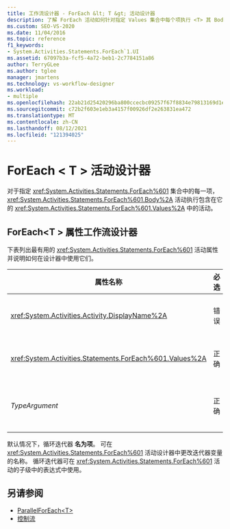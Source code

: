 ```yaml
---
title: 工作流设计器 - ForEach &lt; T &gt; 活动设计器
description: 了解 ForEach 活动如何针对指定 Values 集合中每个项执行 <T> 其 Body 中包含的活动。
ms.custom: SEO-VS-2020
ms.date: 11/04/2016
ms.topic: reference
f1_keywords:
- System.Activities.Statements.ForEach`1.UI
ms.assetid: 67097b3a-fcf5-4a72-beb1-2c7784151a86
author: TerryGLee
ms.author: tglee
manager: jmartens
ms.technology: vs-workflow-designer
ms.workload:
- multiple
ms.openlocfilehash: 22ab21d25420296ba800ccecbc09257f67f8834e79813169d1e4c06a02d682dd
ms.sourcegitcommit: c72b2f603e1eb3a4157f00926df2e263831ea472
ms.translationtype: MT
ms.contentlocale: zh-CN
ms.lasthandoff: 08/12/2021
ms.locfileid: "121394025"
---
```

# <a name="foreachlttgt-activity-designer"></a>ForEach &lt; T &gt; 活动设计器

对于指定 <xref:System.Activities.Statements.ForEach%601> 集合中的每一项，<xref:System.Activities.Statements.ForEach%601.Body%2A> 活动执行包含在它的 <xref:System.Activities.Statements.ForEach%601.Values%2A> 中的活动。

## <a name="foreacht-properties-in-the-workflow-designer"></a>ForEach<T \> 属性工作流设计器

下表列出最有用的 <xref:System.Activities.Statements.ForEach%601> 活动属性并说明如何在设计器中使用它们。

|属性名称|必选|使用情况|
|-|--------------|-|
|<xref:System.Activities.Activity.DisplayName%2A>|错误|<xref:System.Activities.Statements.ForEach%601> 活动的友好名称。 默认值为 ForEach<Int32 \> 。 虽然 <xref:System.Activities.Activity.DisplayName%2A> 值不是绝对必需的，但最好使用该属性值。|
|<xref:System.Activities.Statements.ForEach%601.Values%2A>|正确|要循环访问的项的集合。 若要设置 <xref:System.Activities.Statements.ForEach%601.Values%2A> ，在 **ForEach \>** Visual Basic T活动设计器或属性网格的"值"框中<表达式。|
|*TypeArgument*|正确|由泛型参数 T 指定的 <xref:System.Activities.Statements.ForEach%601.Values%2A> 集合中的项 *的类型*。默认情况下 *，TypeArgument* 设置为 **Int32**。 若要更改类型，请更改属性网格中 *TypeArgument* 组合框的值。|

默认情况下，循环迭代器 **名为项**。 可在 <xref:System.Activities.Statements.ForEach%601> 活动设计器中更改迭代器变量的名称。 循环迭代器可在 <xref:System.Activities.Statements.ForEach%601> 活动的子级中的表达式中使用。

## <a name="see-also"></a>另请参阅

- [ParallelForEach\<T>](../workflow-designer/parallelforeach-t-activity-designer.md)
- [控制流](../workflow-designer/control-flow-activity-designers.md)
